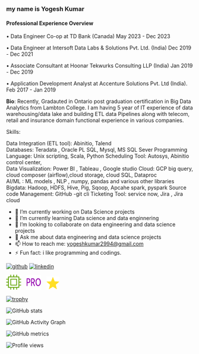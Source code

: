 ### my name is Yogesh Kumar
#### Professional Experience Overview 

•	Data Engineer Co-op at TD Bank (Canada)                                                                             May 2023 - Dec 2023      

•	Data Engineer at Intersoft Data Labs & Solutions Pvt. Ltd. (India)                                                        Dec 2019 - Dec 2021

•	Associate Consultant at Hoonar Tekwurks Consulting LLP       (India)                                                          Jan 2019 - Dec 2019 

•	Application Development Analyst at Accenture Solutions Pvt. Ltd  (India).                                                     Feb 2017 - Jan 2019



**Bio**:
Recently, Gradauted in Ontario post graduation certification in Big Data Analytics from Lambton College.
I am having 5 year of IT experience of data warehousing/data lake and building ETL data Pipelines along with telecom, retail and insurance domain functional experience in various companies.

Skills: 

Data Integration (ETL tool): Abinitio, Talend  
Databases: Teradata , Oracle PL SQL, Mysql, MS SQL Sever 
Programming Language: Unix scripting, Scala, Python 
Scheduling Tool: Autosys, Abinitio control center,  
Data Visualization: Power BI , Tableau , Google studio 
Cloud: GCP big query, cloud composer (airflow),cloud storage, cloud SQL, Dataproc   
AI/ML : ML models , NLP , numpy, pandas and various other libraries  
Bigdata: Hadoop, HDFS, Hive, Pig, Sqoop, Apcahe spark, pyspark 
Source code Management: GitHub -git cli 
Ticketing Tool: service now, Jira , Jira cloud

- 🔭 I’m currently working on Data Science projects 
- 🌱 I’m currently learning Data science and data enginnering 
- 👯 I’m looking to collaborate on data engineering and data science projects 
- 💬 Ask me about data engineering and data science projects 
- 📫 How to reach me: yogeshkumar2994@gmail.com 
- ⚡ Fun fact: i like programming and codings. 


[<img src='https://cdn.jsdelivr.net/npm/simple-icons@3.0.1/icons/github.svg' alt='github' height='40'>](https://github.com/ykumar2994)  [<img src='https://cdn.jsdelivr.net/npm/simple-icons@3.0.1/icons/linkedin.svg' alt='linkedin' height='40'>](https://www.linkedin.com/in/https://www.linkedin.com/in/yogesh-kumar-587697a9//)  

<a href='https://docs.github.com/en/developers'><img src='https://raw.githubusercontent.com/acervenky/animated-github-badges/master/assets/devbadge.gif' width='40' height='40'></a> <a href='https://github.com/pricing'><img src='https://raw.githubusercontent.com/acervenky/animated-github-badges/master/assets/pro.gif' width='40' height='40'></a> <a href='https://stars.github.com/'><img src='https://raw.githubusercontent.com/acervenky/animated-github-badges/master/assets/starbadge.gif' width='35' height='35'></a> 

[![trophy](https://github-profile-trophy.vercel.app/?username=ykumar2994)](https://github.com/ryo-ma/github-profile-trophy)

![GitHub stats](https://github-readme-stats.vercel.app/api?username=ykumar2994&show_icons=true)  

![GitHub Activity Graph](https://activity-graph.herokuapp.com/graph?username=ykumar2994)  

![GitHub metrics](https://metrics.lecoq.io/ykumar2994)  

![Profile views](https://gpvc.arturio.dev/ykumar2994)  
